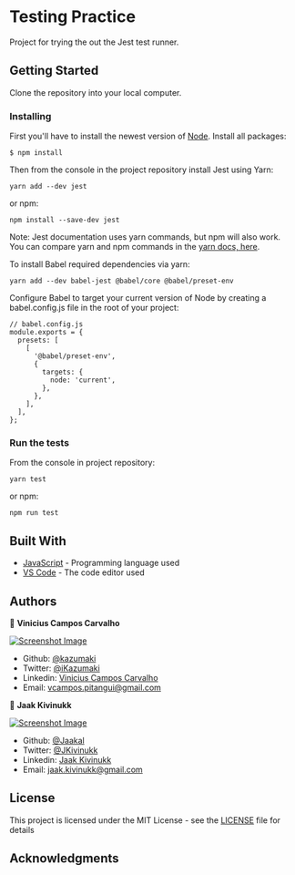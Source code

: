 # Testing Practice

Project for trying the out the Jest test runner.

## Getting Started

Clone the repository into your local computer.

### Installing

First you'll have to install the newest version of [Node](https://nodejs.org/en/download/). Install all packages:

```
$ npm install
```

Then from the console in the project repository install Jest using Yarn:

```
yarn add --dev jest
```

or npm:

```
npm install --save-dev jest
```

Note: Jest documentation uses yarn commands, but npm will also work. You can compare yarn and npm commands in the [yarn docs, here](https://classic.yarnpkg.com/en/docs/migrating-from-npm#toc-cli-commands-comparison).

To install Babel required dependencies via yarn:

```
yarn add --dev babel-jest @babel/core @babel/preset-env
```

Configure Babel to target your current version of Node by creating a babel.config.js file in the root of your project:

```
// babel.config.js
module.exports = {
  presets: [
    [
      '@babel/preset-env',
      {
        targets: {
          node: 'current',
        },
      },
    ],
  ],
};
```

### Run the tests

From the console in project repository:

```
yarn test
```

or npm:

```
npm run test
```

## Built With

* [JavaScript](https://www.javascript.com/) - Programming language used
* [VS Code](https://code.visualstudio.com/) - The code editor used 

## Authors

👤 **Vinicius Campos Carvalho**

<a href="https://github.com/kazumaki" rel="noopener noreferrer" target="_blank">

  ![Screenshot Image](src/images/vinicius-profile.png) 

</a>

- Github: [@kazumaki](https://github.com/kazumaki)
- Twitter: [@iKazumaki](https://twitter.com/iKazumaki)
- Linkedin: [Vinicius Campos Carvalho](https://www.linkedin.com/in/vcamposcarvalho/)
- Email: [vcampos.pitangui@gmail.com](vcampos.pitangui@gmail.com)

👤 **Jaak Kivinukk**

<a href="https://github.com/Jaakal" rel="noopener noreferrer" target="_blank">

  ![Screenshot Image](src/images/jaak-profile.png) 

</a>

- Github: [@Jaakal](https://github.com/Jaakal)
- Twitter: [@JKivinukk](https://twitter.com/JKivinukk)
- Linkedin: [Jaak Kivinukk](https://www.linkedin.com/in/jaak-kivinukk)
- Email: [jaak.kivinukk@gmail.com](jaak.kivinukk@gmail.com)

## License

This project is licensed under the MIT License - see the [LICENSE](LICENSE) file for details

## Acknowledgments

